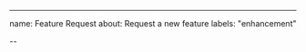 ---
name: Feature Request
about: Request a new feature
labels: "enhancement"

--
<!--
Please first search existing issues for the feature you are requesting; it may already exist as an open issue.
-->

<!-- Describe the feature. -->
